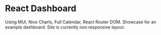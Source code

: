 # React Dashboard

Using MUI, Nivo Charts, Full Calendar, React Router DOM. Showcase for an example dashboard. Site is currently non responsive layout.
